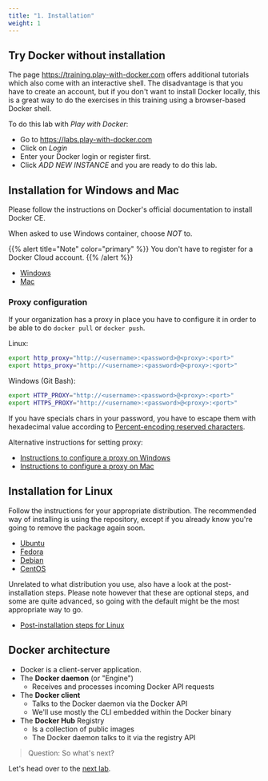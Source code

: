 ```yaml
---
title: "1. Installation"
weight: 1
---
```


## Try Docker without installation

The page <https://training.play-with-docker.com> offers additional tutorials which also come with an interactive shell. The disadvantage is that you have to create an account, but if you don't want to install Docker locally, this is a great way to do the exercises in this training using a browser-based Docker shell.

To do this lab with *Play with Docker*:

* Go to <https://labs.play-with-docker.com>
* Click on *Login*
* Enter your Docker login or register first.
* Click *ADD NEW INSTANCE* and you are ready to do this lab.


## Installation for Windows and Mac

Please follow the instructions on Docker's official documentation to install Docker CE.

When asked to use Windows container, choose _NOT_ to.

{{% alert title="Note" color="primary" %}}
You don't have to register for a Docker Cloud account.
{{% /alert %}}

* [Windows](https://docs.docker.com/docker-for-windows/install/#install-docker-for-windows-desktop-app)
* [Mac](https://docs.docker.com/docker-for-mac/install/)


### Proxy configuration

If your organization has a proxy in place you have to configure it in order to be able to do `docker pull` or `docker push`.

Linux:

```bash
export http_proxy="http://<username>:<password>@<proxy>:<port>"
export https_proxy="http://<username>:<password>@<proxy>:<port>"
```

Windows (Git Bash):

```bash
export HTTP_PROXY="http://<username>:<password>@<proxy>:<port>"
export HTTPS_PROXY="http://<username>:<password>@<proxy>:<port>"
```

If you have specials chars in your password, you have to escape them with hexadecimal value according to [Percent-encoding reserved characters](https://en.wikipedia.org/wiki/Percent-encoding#Percent-encoding_reserved_characters).

Alternative instructions for setting proxy:

* [Instructions to configure a proxy on Windows](https://docs.microsoft.com/en-us/virtualization/windowscontainers/manage-docker/configure-docker-daemon#proxy-configuration)
* [Instructions to configure a proxy on Mac](https://docs.docker.com/docker-for-mac/#proxies)


## Installation for Linux

Follow the instructions for your appropriate distribution. The recommended way of installing is using the repository, except if you already know you're going to remove the package again soon.

* [Ubuntu](https://docs.docker.com/install/linux/docker-ce/ubuntu/)
* [Fedora](https://docs.docker.com/install/linux/docker-ce/fedora/)
* [Debian](https://docs.docker.com/install/linux/docker-ce/debian/)
* [CentOS](https://docs.docker.com/install/linux/docker-ce/centos/)

Unrelated to what distribution you use, also have a look at the post-installation steps. Please note however that these are optional steps, and some are quite advanced, so going with the default might be the most appropriate way to go.

* [Post-installation steps for Linux](https://docs.docker.com/install/linux/linux-postinstall/)


## Docker architecture

* Docker is a client-server application.
* The **Docker daemon** (or "Engine")
  * Receives and processes incoming Docker API requests
* The **Docker client**
  * Talks to the Docker daemon via the Docker API
  * We'll use mostly the CLI embedded within the Docker binary
* The **Docker Hub** Registry
  * Is a collection of public images
  * The Docker daemon talks to it via the registry API


> Question: So what's next?

Let's head over to the [next lab](../02.0/).
